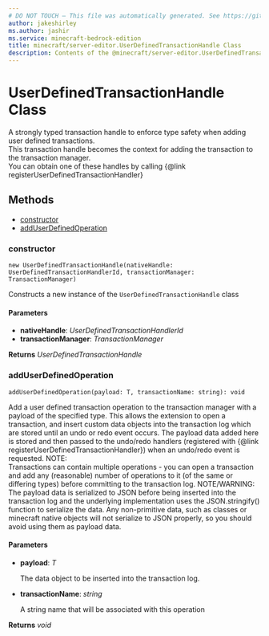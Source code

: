 ```yaml
---
# DO NOT TOUCH — This file was automatically generated. See https://github.com/mojang/minecraftapidocsgenerator to modify descriptions, examples, etc.
author: jakeshirley
ms.author: jashir
ms.service: minecraft-bedrock-edition
title: minecraft/server-editor.UserDefinedTransactionHandle Class
description: Contents of the @minecraft/server-editor.UserDefinedTransactionHandle class.
---
```

# UserDefinedTransactionHandle Class

A strongly typed transaction handle to enforce type safety when adding user defined transactions.<br> This transaction handle becomes the context for adding the transaction to the transaction manager.<br> You can obtain one of these handles by calling {@link registerUserDefinedTransactionHandler}

## Methods
- [constructor](#(constructor))
- [addUserDefinedOperation](#adduserdefinedoperation)

### **constructor**
`
new UserDefinedTransactionHandle(nativeHandle: UserDefinedTransactionHandlerId, transactionManager: TransactionManager)
`

Constructs a new instance of the `UserDefinedTransactionHandle` class

#### **Parameters**
- **nativeHandle**: *UserDefinedTransactionHandlerId*
- **transactionManager**: *TransactionManager*

**Returns** *UserDefinedTransactionHandle*

### **addUserDefinedOperation**
`
addUserDefinedOperation(payload: T, transactionName: string): void
`

Add a user defined transaction operation to the transaction manager with a payload of the specified type. This allows the extension to open a transaction, and insert custom data objects into the transaction log which are stored until an undo or redo event occurs. The payload data added here is stored and then passed to the undo/redo handlers (registered with {@link registerUserDefinedTransactionHandler}) when an undo/redo event is requested. NOTE:<br> Transactions can contain multiple operations - you can open a transaction and add any (reasonable) number of operations to it (of the same or differing types) before committing to the transaction log. NOTE/WARNING:<br> The payload data is serialized to JSON before being inserted into the transaction log and the underlying implementation uses the JSON.stringify() function to serialize the data. Any non-primitive data, such as classes or minecraft native objects will not serialize to JSON properly, so you should avoid using them as payload data.

#### **Parameters**
- **payload**: *T*
  
  The data object to be inserted into the transaction log.
- **transactionName**: *string*
  
  A string name that will be associated with this operation

**Returns** *void*
